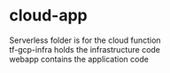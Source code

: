 # cloud-app

Serverless folder is for the cloud function <br>
tf-gcp-infra holds the infrastructure code <br>
webapp contains the application code <br>
